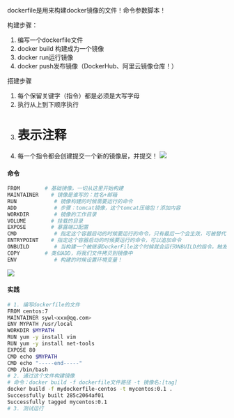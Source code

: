 dockerfile是用来构建docker镜像的文件！命令参数脚本！

构建步骤：  
1. 编写一个dockerfile文件  
2. docker build 构建成为一个镜像  
3. docker run运行镜像  
4. docker push发布镜像（DockerHub、阿里云镜像仓库！）

搭建步骤
1. 每个保留关键字（指令）都是必须是大写字母  
2. 执行从上到下顺序执行  
3. # 表示注释  
4. 每一个指令都会创建提交一个新的镜像层，并提交！
![](https://i-blog.csdnimg.cn/blog_migrate/0338d8b2eed5c1714c42f8850b42da31.png)

#### 命令
```bash
FROM        # 基础镜像，一切从这里开始构建
MAINTAINER    # 镜像是谁写的：姓名+邮箱
RUN            # 镜像构建的时候需要运行的命令
ADD            # 步骤：tomcat镜像，这个tomcat压缩包！添加内容
WORKDIR        # 镜像的工作目录
VOLUME        # 挂载的目录
EXPOSE        # 暴露端口配置
CMD            # 指定这个容器启动的时候要运行的命令，只有最后一个会生效，可被替代
ENTRYPOINT    # 指定这个容器启动的时候要运行的命令，可以追加命令
ONBUILD        # 当构建一个被继承DockerFile这个时候就会运行ONBUILD的指令。触发指令。
COPY        # 类似ADD，将我们文件拷贝到镜像中
ENV            # 构建的时候设置环境变量！
```
![](https://i-blog.csdnimg.cn/blog_migrate/7192340f11caa9cb6e52f49cc8810082.jpeg)

#### 实践
```bash
# 1. 编写dockerfile的文件
FROM centos:7
MAINTAINER sywl<xxx@qq.com>
ENV MYPATH /usr/local
WORKDIR $MYPATH
RUN yum -y install vim
RUN yum -y install net-tools
EXPOSE 80
CMD echo $MYPATH
CMD echo "-----end-----"
CMD /bin/bash
# 2. 通过这个文件构建镜像
# 命令：docker build -f dockerfile文件路径 -t 镜像名:[tag]
docker build -f mydockerfile-centos -t mycentos:0.1 .
Successfully built 285c2064af01
Successfully tagged mycentos:0.1
# 3. 测试运行
```

